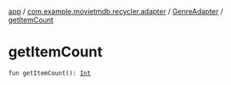 [app](../../index.md) / [com.example.movietmdb.recycler.adapter](../index.md) / [GenreAdapter](index.md) / [getItemCount](./get-item-count.md)

# getItemCount

`fun getItemCount(): `[`Int`](https://kotlinlang.org/api/latest/jvm/stdlib/kotlin/-int/index.html)